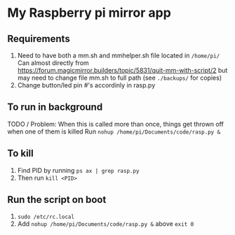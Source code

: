 # My Raspberry pi mirror app
## Requirements
1) Need to have both a mm.sh and mmhelper.sh file located in `/home/pi/`
Can almost directly from https://forum.magicmirror.builders/topic/5831/quit-mm-with-script/2
but may need to change file mm.sh to full path (see `./backups/` for copies)
2) Change button/led pin #'s accordinly in rasp.py

## To run in background
TODO / Problem: When this is called more than once, things get thrown off when one of them is killed 
Run `nohup /home/pi/Documents/code/rasp.py &`
## To kill
1) Find PID by running `ps ax | grep rasp.py`
2) Then run `kill <PID>`

## Run the script on boot
1) `sudo /etc/rc.local`
2) Add `nohup /home/pi/Documents/code/rasp.py &` above `exit 0`

